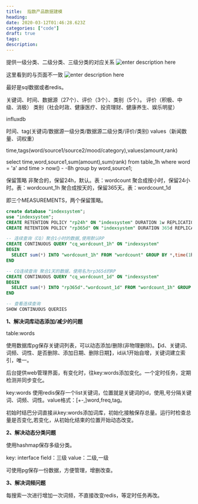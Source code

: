 ```yaml
---
title:  指数产品数据建模
heading: 
date: 2020-03-12T01:46:28.623Z
categories: ["code"]
draft: true
tags: 
description: 
---
```


提供一级分类、二级分类、三级分类的对应关系
![enter description here](https://gitee.com/smile365/blogimg/raw/master/sxy91/1583980256508.png)

这里看到的与页面不一致
![enter description here](https://gitee.com/smile365/blogimg/raw/master/sxy91/1583980312641.png)

最好是sql数据或者redis。


关键词、时间、数据源（27个）、评价（3个）、类别（5个）。
评价（积极、中级、消极）
类别（社会时政、健康医疗、投资理财、健康养生、娱乐明星）

influxdb

时间、tag(关键词/数据源一级分类/数据源二级分类/评价/类别) values（新闻数量、词权重）

time,tags(word/source1/source2/mood/category),values(amount,rank)

select time,word,source1,sum(amount),sum(rank) from table_1h where word = 'a' and time > now() - -8h group by word,source1;

保留策略
非聚合的，保留24h，默认。表：wordcount
聚合成按小时，保留24小时。表：wordcount_1h
聚合成按天的，保留365天。表：wordcount_1d


即三个MEASUREMENTS，两个保留策略。
```sql
create database "indexsystem";
use "indexsystem";
CREATE RETENTION POLICY "rp24h" ON "indexsystem" DURATION 1w REPLICATION 1 DEFAULT;
CREATE RETENTION POLICY "rp365d" ON "indexsystem" DURATION 365d REPLICATION 1

-- 连续查询（CQ）聚合1小时的数据,使用默认RP
CREATE CONTINUOUS QUERY "cq_wordcount_1h" ON "indexsystem"
BEGIN
  SELECT sum(*) INTO "wordcount_1h" FROM "wordcount" GROUP BY *,time(1h) tz('Asia/Shanghai')
END

-- CQ连续查询 聚合1天的数据，使用名为rp365d的RP
CREATE CONTINUOUS QUERY "cq_wordcount_1d" ON "indexsystem"
BEGIN
  SELECT sum(*) INTO "rp365d"."wordcount_1d" FROM "wordcount_1h" GROUP BY *,time(1d) tz('Asia/Shanghai')
END

-- 查看连续查询
SHOW CONTINUOUS QUERIES
```

**1、解决词库动态添加/减少的问题**

table:words

使用数据库pg保存关键词列表，可以动态添加/删除(非物理删除)。【id、关键词、词频、词性、是否删除、添加日期、删除日期】，id从1开始自增，关键词建立索引，唯一。

后台提供web管理界面，有变化时，往key:words添加变化。一个定时任务，定期检测并同步变化。

key:words
使用redis保存一个list关键词，位置就是关键词的id，使用,号分隔关键词、词频、词性。value格式：[+-,]word,freq,tag。

初始时结巴分词直接从key:words添加词库，初始化接触保存总量。运行时检查总量是否变化,若变化，从初始化结束的位置开始动态改变。

**2、解决动态分类问题**

使用hashmap保存多级分类。

key: interface
field：三级
value：二级,一级

可使用pg保存一份数据，方便管理，增删改查。

**3、解决词频问题**

每搜索一次进行增加一次词频，不直接改变redis，等定时任务再改。

